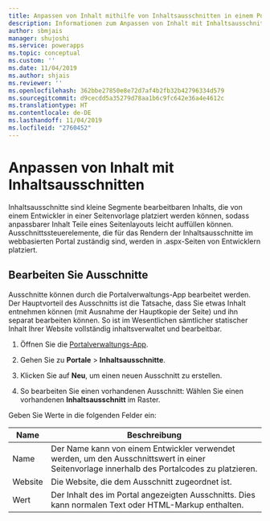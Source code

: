 ```yaml
---
title: Anpassen von Inhalt mithilfe von Inhaltsausschnitten in einem Portal | MicrosoftDocs
description: Informationen zum Anpassen von Inhalt mit Inhaltsausschnitten.
author: sbmjais
manager: shujoshi
ms.service: powerapps
ms.topic: conceptual
ms.custom: ''
ms.date: 11/04/2019
ms.author: shjais
ms.reviewer: ''
ms.openlocfilehash: 362bbe27850e8e72d7af4b2fb32b42796334d579
ms.sourcegitcommit: d9cecdd5a35279d78aa1b6c9fc642e36a4e4612c
ms.translationtype: HT
ms.contentlocale: de-DE
ms.lasthandoff: 11/04/2019
ms.locfileid: "2760452"
---
```

# <a name="customize-content-by-using-content-snippets"></a>Anpassen von Inhalt mit Inhaltsausschnitten

Inhaltsausschnitte sind kleine Segmente bearbeitbaren Inhalts, die von einem Entwickler in einer Seitenvorlage platziert werden können, sodass anpassbarer Inhalt Teile eines Seitenlayouts leicht auffüllen können. Ausschnittssteuerelemente, die für das Rendern der Inhaltsausschnitte im webbasierten Portal zuständig sind, werden in .aspx-Seiten von Entwicklern platziert.

## <a name="edit-snippets"></a>Bearbeiten Sie Ausschnitte

Ausschnitte können durch die Portalverwaltungs-App bearbeitet werden. Der Hauptvorteil des Ausschnitts ist die Tatsache, dass Sie etwas Inhalt entnehmen können (mit Ausnahme der Hauptkopie der Seite) und ihn separat bearbeiten können. So ist im Wesentlichen sämtlicher statischer Inhalt Ihrer Website vollständig inhaltsverwaltet und bearbeitbar.

1. Öffnen Sie die [Portalverwaltungs-App](configure-portal.md).

2.  Gehen Sie zu **Portale** > **Inhaltsausschnitte**.

3.  Klicken Sie auf **Neu**, um einen neuen Ausschnitt zu erstellen.

4.  So bearbeiten Sie einen vorhandenen Ausschnitt: Wählen Sie einen vorhandenen **Inhaltsausschnitt** im Raster.

Geben Sie Werte in die folgenden Felder ein:

| Name    | Beschreibung                                                                                                   |
|---------|---------------------------------------------------------------------------------------------------------------|
| Name    | Der Name kann von einem Entwickler verwendet werden, um den Ausschnittswert in einer Seitenvorlage innerhalb des Portalcodes zu platzieren. |
| Website | Die Website, die dem Ausschnitt zugeordnet ist.                                                              |
| Wert   | Der Inhalt des im Portal angezeigten Ausschnitts. Dies kann normalen Text oder HTML-Markup enthalten.         |



